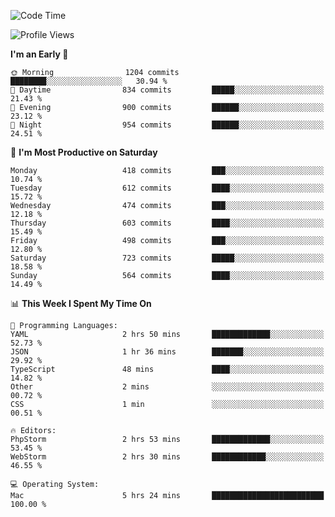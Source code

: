 <!--START_SECTION:waka-->
![Code Time](http://img.shields.io/badge/Code%20Time-2%2C729%20hrs%2011%20mins-blue)

![Profile Views](http://img.shields.io/badge/Profile%20Views-0-blue)

**I'm an Early 🐤** 

```text
🌞 Morning                1204 commits        ████████░░░░░░░░░░░░░░░░░   30.94 % 
🌆 Daytime                834 commits         █████░░░░░░░░░░░░░░░░░░░░   21.43 % 
🌃 Evening                900 commits         ██████░░░░░░░░░░░░░░░░░░░   23.12 % 
🌙 Night                  954 commits         ██████░░░░░░░░░░░░░░░░░░░   24.51 % 
```
📅 **I'm Most Productive on Saturday** 

```text
Monday                   418 commits         ███░░░░░░░░░░░░░░░░░░░░░░   10.74 % 
Tuesday                  612 commits         ████░░░░░░░░░░░░░░░░░░░░░   15.72 % 
Wednesday                474 commits         ███░░░░░░░░░░░░░░░░░░░░░░   12.18 % 
Thursday                 603 commits         ████░░░░░░░░░░░░░░░░░░░░░   15.49 % 
Friday                   498 commits         ███░░░░░░░░░░░░░░░░░░░░░░   12.80 % 
Saturday                 723 commits         █████░░░░░░░░░░░░░░░░░░░░   18.58 % 
Sunday                   564 commits         ████░░░░░░░░░░░░░░░░░░░░░   14.49 % 
```


📊 **This Week I Spent My Time On** 

```text
💬 Programming Languages: 
YAML                     2 hrs 50 mins       █████████████░░░░░░░░░░░░   52.73 % 
JSON                     1 hr 36 mins        ███████░░░░░░░░░░░░░░░░░░   29.92 % 
TypeScript               48 mins             ████░░░░░░░░░░░░░░░░░░░░░   14.82 % 
Other                    2 mins              ░░░░░░░░░░░░░░░░░░░░░░░░░   00.72 % 
CSS                      1 min               ░░░░░░░░░░░░░░░░░░░░░░░░░   00.51 % 

🔥 Editors: 
PhpStorm                 2 hrs 53 mins       █████████████░░░░░░░░░░░░   53.45 % 
WebStorm                 2 hrs 30 mins       ████████████░░░░░░░░░░░░░   46.55 % 

💻 Operating System: 
Mac                      5 hrs 24 mins       █████████████████████████   100.00 % 
```


<!--END_SECTION:waka-->
